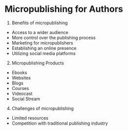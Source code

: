 # Micropublishing for Authors

1. Benefits of micropublishing 
- Access to a wider audience 
- More control over the publishing process
- Marketing for micropublishers 
- Establishing an online presence 
- Utilizing social media platforms 

2. Micropublishing Products
- Ebooks 
- Websites 
- Blogs
- Courses
- Videocast
- Social Stream 

4. Challenges of micropublishing 
- Limited resources 
- Competition with traditional publishing industry 


